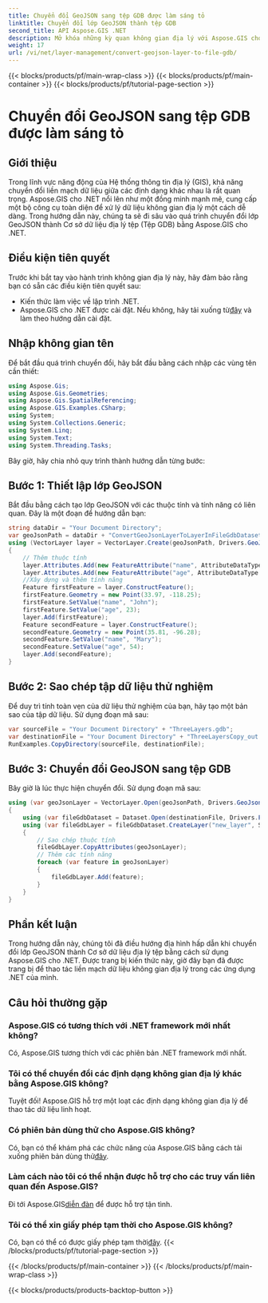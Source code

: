 ```yaml
---
title: Chuyển đổi GeoJSON sang tệp GDB được làm sáng tỏ
linktitle: Chuyển đổi lớp GeoJSON thành tệp GDB
second_title: API Aspose.GIS .NET
description: Mở khóa những kỳ quan không gian địa lý với Aspose.GIS cho .NET! Dễ dàng chuyển đổi các lớp GeoJSON thành Cơ sở dữ liệu địa lý tệp. Thử ngay bây giờ! #Aspose #GIS
weight: 17
url: /vi/net/layer-management/convert-geojson-layer-to-file-gdb/
---
```


{{< blocks/products/pf/main-wrap-class >}}
{{< blocks/products/pf/main-container >}}
{{< blocks/products/pf/tutorial-page-section >}}

# Chuyển đổi GeoJSON sang tệp GDB được làm sáng tỏ

## Giới thiệu
Trong lĩnh vực năng động của Hệ thống thông tin địa lý (GIS), khả năng chuyển đổi liền mạch dữ liệu giữa các định dạng khác nhau là rất quan trọng. Aspose.GIS cho .NET nổi lên như một đồng minh mạnh mẽ, cung cấp một bộ công cụ toàn diện để xử lý dữ liệu không gian địa lý một cách dễ dàng. Trong hướng dẫn này, chúng ta sẽ đi sâu vào quá trình chuyển đổi lớp GeoJSON thành Cơ sở dữ liệu địa lý tệp (Tệp GDB) bằng Aspose.GIS cho .NET.
## Điều kiện tiên quyết
Trước khi bắt tay vào hành trình không gian địa lý này, hãy đảm bảo rằng bạn có sẵn các điều kiện tiên quyết sau:
- Kiến thức làm việc về lập trình .NET.
-  Aspose.GIS cho .NET được cài đặt. Nếu không, hãy tải xuống từ[đây](https://releases.aspose.com/gis/net/) và làm theo hướng dẫn cài đặt.
## Nhập không gian tên
Để bắt đầu quá trình chuyển đổi, hãy bắt đầu bằng cách nhập các vùng tên cần thiết:
```csharp
using Aspose.Gis;
using Aspose.Gis.Geometries;
using Aspose.Gis.SpatialReferencing;
using Aspose.GIS.Examples.CSharp;
using System;
using System.Collections.Generic;
using System.Linq;
using System.Text;
using System.Threading.Tasks;
```
Bây giờ, hãy chia nhỏ quy trình thành hướng dẫn từng bước:
## Bước 1: Thiết lập lớp GeoJSON
Bắt đầu bằng cách tạo lớp GeoJSON với các thuộc tính và tính năng có liên quan. Đây là một đoạn để hướng dẫn bạn:
```csharp
string dataDir = "Your Document Directory";
var geoJsonPath = dataDir + "ConvertGeoJsonLayerToLayerInFileGdbDataset_out.json";
using (VectorLayer layer = VectorLayer.Create(geoJsonPath, Drivers.GeoJson))
{
    // Thêm thuộc tính
    layer.Attributes.Add(new FeatureAttribute("name", AttributeDataType.String));
    layer.Attributes.Add(new FeatureAttribute("age", AttributeDataType.Integer));
    //Xây dựng và thêm tính năng
    Feature firstFeature = layer.ConstructFeature();
    firstFeature.Geometry = new Point(33.97, -118.25);
    firstFeature.SetValue("name", "John");
    firstFeature.SetValue("age", 23);
    layer.Add(firstFeature);
    Feature secondFeature = layer.ConstructFeature();
    secondFeature.Geometry = new Point(35.81, -96.28);
    secondFeature.SetValue("name", "Mary");
    secondFeature.SetValue("age", 54);
    layer.Add(secondFeature);
}
```
## Bước 2: Sao chép tập dữ liệu thử nghiệm
Để duy trì tính toàn vẹn của dữ liệu thử nghiệm của bạn, hãy tạo một bản sao của tập dữ liệu. Sử dụng đoạn mã sau:
```csharp
var sourceFile = "Your Document Directory" + "ThreeLayers.gdb";
var destinationFile = "Your Document Directory" + "ThreeLayersCopy_out.gdb";
RunExamples.CopyDirectory(sourceFile, destinationFile);
```
## Bước 3: Chuyển đổi GeoJSON sang tệp GDB
Bây giờ là lúc thực hiện chuyển đổi. Sử dụng đoạn mã sau:
```csharp
using (var geoJsonLayer = VectorLayer.Open(geoJsonPath, Drivers.GeoJson))
{
    using (var fileGdbDataset = Dataset.Open(destinationFile, Drivers.FileGdb))
    using (var fileGdbLayer = fileGdbDataset.CreateLayer("new_layer", SpatialReferenceSystem.Wgs84))
    {
        // Sao chép thuộc tính
        fileGdbLayer.CopyAttributes(geoJsonLayer);
        // Thêm các tính năng
        foreach (var feature in geoJsonLayer)
        {
            fileGdbLayer.Add(feature);
        }
    }
}
```
## Phần kết luận
Trong hướng dẫn này, chúng tôi đã điều hướng địa hình hấp dẫn khi chuyển đổi lớp GeoJSON thành Cơ sở dữ liệu địa lý tệp bằng cách sử dụng Aspose.GIS cho .NET. Được trang bị kiến thức này, giờ đây bạn đã được trang bị để thao tác liền mạch dữ liệu không gian địa lý trong các ứng dụng .NET của mình.
## Câu hỏi thường gặp
### Aspose.GIS có tương thích với .NET framework mới nhất không?
Có, Aspose.GIS tương thích với các phiên bản .NET framework mới nhất.
### Tôi có thể chuyển đổi các định dạng không gian địa lý khác bằng Aspose.GIS không?
Tuyệt đối! Aspose.GIS hỗ trợ một loạt các định dạng không gian địa lý để thao tác dữ liệu linh hoạt.
### Có phiên bản dùng thử cho Aspose.GIS không?
 Có, bạn có thể khám phá các chức năng của Aspose.GIS bằng cách tải xuống phiên bản dùng thử[đây](https://releases.aspose.com/).
### Làm cách nào tôi có thể nhận được hỗ trợ cho các truy vấn liên quan đến Aspose.GIS?
 Đi tới Aspose.GIS[diễn đàn](https://forum.aspose.com/c/gis/33) để được hỗ trợ tận tình.
### Tôi có thể xin giấy phép tạm thời cho Aspose.GIS không?
 Có, bạn có thể có được giấy phép tạm thời[đây](https://purchase.aspose.com/temporary-license/).
{{< /blocks/products/pf/tutorial-page-section >}}

{{< /blocks/products/pf/main-container >}}
{{< /blocks/products/pf/main-wrap-class >}}

{{< blocks/products/products-backtop-button >}}
